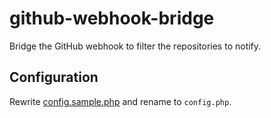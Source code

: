 # github-webhook-bridge

Bridge the GitHub webhook to filter the repositories to notify.

## Configuration

Rewrite [config.sample.php](config.sample.php) and rename to `config.php`.
